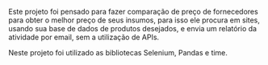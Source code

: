 Este projeto foi pensado para fazer comparação de preço de fornecedores para obter o melhor preço de seus insumos, para isso ele procura em sites, usando sua base de dados de produtos desejados, e envia um relatório da atividade por email, sem a utilização de APIs.

Neste projeto foi utilizado as bibliotecas Selenium, Pandas e time.
